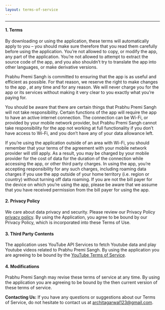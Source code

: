 ```yaml
---
layout: terms-of-service
---
```


* * *
#### [](#header-4)1. Terms

By downloading or using the application, these terms will automatically apply to you – you should make sure therefore that you read them carefully before using the application. You’re not allowed to copy, or modify the app, any part of the application. You’re not allowed to attempt to extract the source code of the app, and you also shouldn’t try to translate the app into other languages, or make derivative versions.

Prabhu Premi Sangh is committed to ensuring that the app is as useful and efficient as possible. For that reason, we reserve the right to make changes to the app , at any time and for any reason. We will never charge you for the app or its services without making it very clear to you exactly what you’re paying for.

You should be aware that there are certain things that Prabhu Premi Sangh will not take responsibility. Certain functions of the app will require the app to have an active internet connection. The connection can be Wi-Fi, or provided by your mobile network provider, but Prabhu Premi Sangh cannot take responsibility for the app not working at full functionality if you don’t have access to Wi-Fi, and you don’t have any of your data allowance left.

If you’re using the application outside of an area with Wi-Fi, you should remember that your terms of the agreement with your mobile network provider will still apply. As a result, you may be charged by your mobile provider for the cost of data for the duration of the connection while accessing the app, or other third party charges. In using the app, you’re accepting responsibility for any such charges, including roaming data charges if you use the app outside of your home territory (i.e. region or country) without turning off data roaming. If you are not the bill payer for the device on which you’re using the app, please be aware that we assume that you have received permission from the bill payer for using the app.


#### [](#header-4)2. Privacy Policy

We care about data privacy and security. Please review our Privacy Policy [privacy policy](https://architch.github.io/PPSAppPolicies/privacy-policy). By using the Application, you agree to be bound by our Privacy Policy, which is incorporated into these Terms of Use. 

#### [](#header-4)3. Third Party Contents

The application uses YouTube API Services to fetch Youtube data and play Youtube videos related to Prabhu Premi Sangh. By using the application you are agreeing to be bound by the [YouTube Terms of Service](https://www.youtube.com/t/terms).

#### [](#header-4)4. Modifications

Prabhu Premi Sangh may revise these terms of service at any time. By using the application you are agreeing to be bound by the then current version of these terms of service.


**Contacting Us:** 
If you have any questions or suggestions about our Terms of Service, do not hesitate to contact us at architagarwal123@gmail.com.
  
